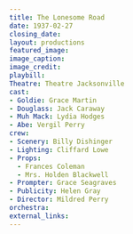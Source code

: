 ```yaml
---
title: The Lonesome Road
date: 1937-02-27
closing_date:
layout: productions
featured_image:
image_caption:
image_credit:
playbill:
Theatre: Theatre Jacksonville
cast:
- Goldie: Grace Martin
- Douglass: Jack Caraway
- Muh Mack: Lydia Hodges
- Abe: Vergil Perry
crew:
- Scenery: Billy Dishinger
- Lighting: Cliffard Lowe
- Props:
  - Frances Coleman
  - Mrs. Holden Blackwell
- Prompter: Grace Seagraves
- Publicity: Helen Gray
- Director: Mildred Perry
orchestra:
external_links:
---
```


